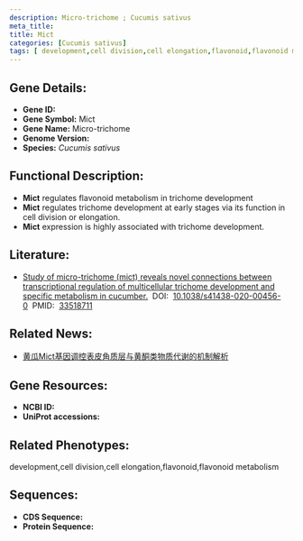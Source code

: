 ```yaml
---
description: Micro-trichome ; Cucumis sativus
meta_title:
title: Mict
categories: [Cucumis sativus]
tags: [ development,cell division,cell elongation,flavonoid,flavonoid metabolism ]
---
```


## Gene Details:
- **Gene ID:**	[]()
- **Gene Symbol:** Mict
- **Gene Name:** Micro-trichome
- **Genome Version:** []()
- **Species:** *Cucumis sativus*

## Functional Description:
   - **Mict** regulates flavonoid metabolism in trichome development
   - **Mict** regulates trichome development at early stages via its function in cell division or elongation.
   - **Mict** expression is highly associated with trichome development.

## Literature:
   - [Study of micro-trichome (mict) reveals novel connections between transcriptional regulation of multicellular trichome development and specific metabolism in cucumber.]( https://academic.oup.com/hr/article/doi/10.1038/s41438-020-00456-0/6446644?login=true)&nbsp;&nbsp;DOI:&nbsp;&nbsp;[10.1038/s41438-020-00456-0](https://academic.oup.com/hr/article/doi/10.1038/s41438-020-00456-0/6446644?login=true)&nbsp;&nbsp;PMID:&nbsp;&nbsp;[33518711](https://pubmed.ncbi.nlm.nih.gov/33518711/)

## Related News:
   - [黄瓜Mict基因调控表皮角质层与黄酮类物质代谢的机制解析](https://mp.weixin.qq.com/s?__biz=MzIyOTY2NDYyNQ==&mid=2247508599&idx=5&sn=158325fb010926553cc8a3ed79ca8667&chksm=e8bdd069dfca597f30b1d2b2f728cbde9359aa608660d786e67728c9b88f6c31ba8cc48623a5&scene=27#wechat_redirect)

## Gene Resources:
- **NCBI ID:** [](https://www.ncbi.nlm.nih.gov/gene/?term=)
- **UniProt accessions:** [](https://www.uniprot.org/uniprotkb//entry)

## Related Phenotypes:
development,cell division,cell elongation,flavonoid,flavonoid metabolism

## Sequences:
- **CDS Sequence:**
- **Protein Sequence:**
